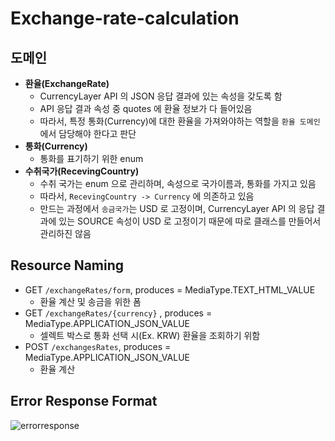 # Exchange-rate-calculation

## 도메인

- __환율(ExchangeRate)__
    - CurrencyLayer API 의 JSON 응답 결과에 있는 속성을 갖도록 함
    - API 응답 결과 속성 중 quotes 에 환율 정보가 다 들어있음
    - 따라서, 특정 통화(Currency)에 대한 환율을 가져와야하는 역할을 `환율 도메인`에서 담당해야 한다고 판단
- __통화(Currency)__
    - 통화를 표기하기 위한 enum
- __수취국가(RecevingCountry)__
    - 수취 국가는 enum 으로 관리하며, 속성으로 국가이름과, 통화를 가지고 있음
    - 따라서, `RecevingCountry -> Currency` 에 의존하고 있음
    - 만드는 과정에서 `송금국가`는 USD 로 고정이며, CurrencyLayer API 의 응답 결과에 있는 SOURCE 속성이 USD 로 고정이기 때문에 따로 클래스를 만들어서 관리하진 않음

## Resource Naming

- GET `/exchangeRates/form`, produces = MediaType.TEXT_HTML_VALUE
    - 환율 계산 및 송금을 위한 폼
- GET `/exchangeRates/{currency}` , produces = MediaType.APPLICATION_JSON_VALUE
    - 셀렉트 박스로 통화 선택 시(Ex. KRW) 환율을 조회하기 위함
- POST `/exchangesRates`, produces = MediaType.APPLICATION_JSON_VALUE
    - 환율 계산

## Error Response Format

![errorresponse](https://user-images.githubusercontent.com/47518272/150482165-caac42d9-f4fc-4343-a550-165cd7bc5b40.png)
